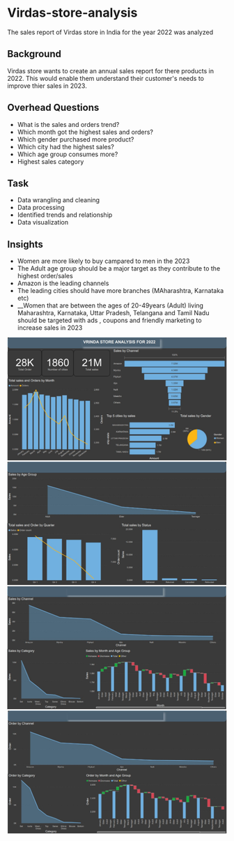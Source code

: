 # Virdas-store-analysis
The sales report of Virdas store  in India for the year 2022 was analyzed


## Background
Virdas store wants to create an annual sales report for there products in 2022. This would enable them understand their customer's needs to improve thier sales in 2023.

## Overhead Questions
* What is the sales and orders trend?
* Which month got the highest sales and orders?
* Which gender purchased more product?
* Which city had the highest sales?
* Which age group consumes more?
* Highest sales category

##  Task 
* Data wrangling and cleaning
* Data processing
* Identified trends and relationship
* Data visualization

## Insights
* Women are more likely to buy campared to men in the 2023
* The Adult age group should be a major target as they contribute to the highest order/sales
* Amazon is the leading channels
* The leading cities should have more branches (MAharashtra, Karnataka etc)
* __Women that are between the ages of 20-49years (Adult) living Maharashtra, Karnataka, Uttar Pradesh, Telangana and Tamil Nadu should be targeted with ads , coupons and friendly marketing to increase sales in 2023

![The project dashboard](https://github.com/Seped28/Virdas-store-analysis/blob/main/Virdas_1.jpg)
![The project dashboard2](https://github.com/Seped28/Virdas-store-analysis/blob/main/Virdas_2.jpg)
![The project dashboard2](https://github.com/Seped28/Virdas-store-analysis/blob/main/Virdas_3.jpg)
![The project dashboard2](https://github.com/Seped28/Virdas-store-analysis/blob/main/Virdas_4.jpg)

